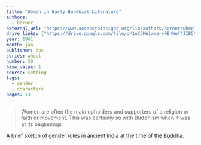 ```yaml
---
title: "Women in Early Buddhist Literature"
authors:
  - horner
external_url: "https://www.accesstoinsight.org/lib/authors/horner/wheel030.html"
drive_links: ["https://drive.google.com/file/d/1oC5HW1xma-y9BhWef4IIB5NOnk8R7Gzc/view?usp=drivesdk", "https://drive.google.com/file/d/1QOtsdMQ5SVNdXuHJ0JhYIfg4TRfw-xxT/view?usp=drivesdk"]
year: 1961
month: jan
publisher: bps
series: wheel
number: 30
base_value: 1
course: setting
tags:
  - gender
  - characters
pages: 13
---
```


> Women are often the main upholders and supporters of a religion or faith or movement. This was certainly so with Buddhism when it was at its beginnings

A brief sketch of gender roles in ancient India at the time of the Buddha.
